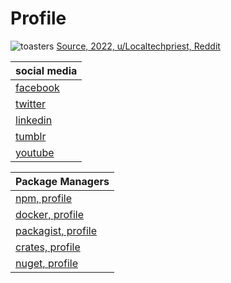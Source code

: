 # Profile
![toasters](https://i.redd.it/2ihcbio16nj61.png)
[Source, 2022, u/Localtechpriest, Reddit](https://www.reddit.com/r/ImaginaryWarhammer/comments/ls8zox/the_promised_toaster/)


| social media                                                        |
| ------------------------------------------------------------------- |
| [facebook](https://www.facebook.com/kentvejrupmadsen/)              |
| [twitter](https://twitter.com/Designermadsen)                       |
| [linkedin](https://www.linkedin.com/in/kent-vejrup-madsen/)         |
| [tumblr](https://kent-vejrup-madsen.tumblr.com/)                    |
| [youtube](https://www.youtube.com/channel/UCKKk3v5CdelOvhFcmvJ9Biw) |


| Package Managers                                                  |
| ----------------------------------------------------------------- |
| [npm, profile](https://www.npmjs.com/~kentvejrupmadsen)           |
| [docker, profile](https://hub.docker.com/u/designermadsen)        |
| [packagist, profile](https://packagist.org/users/designermadsen/) |
| [crates, profile](https://crates.io/users/kentvejrupmadsen)       |
| [nuget, profile](https://www.nuget.org/profiles/GoalPioneers)     |